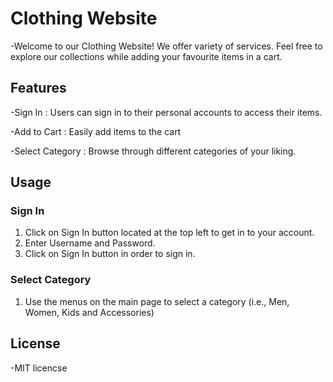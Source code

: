 # Clothing Website
-Welcome to our Clothing Website! We offer variety of services. Feel free to explore our collections while adding your favourite items in a cart.

## Features
-Sign In : Users can sign in to their personal accounts to access their items.

-Add to Cart : Easily add items to the cart

-Select Category : Browse through different categories of your liking.


## Usage
### Sign In
1. Click on Sign In button located at the top left to get in to your account.
2. Enter Username and Password.
3. Click on Sign In button in order to sign in.

### Select Category
1. Use the menus on the main page to select a category (i.e., Men, Women, Kids and Accessories)

## License 
-MIT licencse